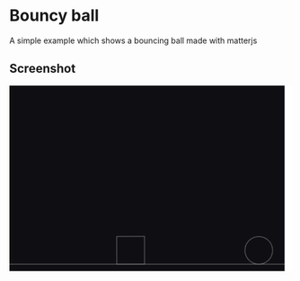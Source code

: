 # Bouncy ball

A simple example which shows a bouncing ball made with matterjs

## Screenshot
![](demo.gif)
